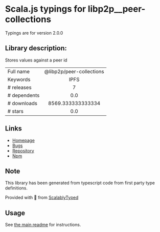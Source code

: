 
# Scala.js typings for libp2p__peer-collections

Typings are for version 2.0.0

## Library description:
Stores values against a peer id

|                    |                 |
| ------------------ | :-------------: |
| Full name          | @libp2p/peer-collections |
| Keywords           | IPFS |
| # releases         | 7 |
| # dependents       | 0.0 |
| # downloads        | 8569.333333333334 |
| # stars            | 0.0 |

## Links
- [Homepage](https://github.com/libp2p/js-libp2p-peer-collections#readme)
- [Bugs](https://github.com/libp2p/js-libp2p-peer-collections/issues)
- [Repository](https://github.com/libp2p/js-libp2p-peer-collections)
- [Npm](https://www.npmjs.com/package/%40libp2p%2Fpeer-collections)
    


## Note
This library has been generated from typescript code from first party type definitions.

Provided with :purple_heart: from [ScalablyTyped](https://github.com/oyvindberg/ScalablyTyped)

## Usage
See [the main readme](../../readme.md) for instructions.


